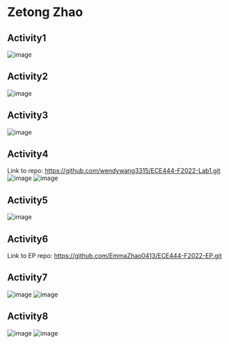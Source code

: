 # Zetong Zhao
## Activity1
![image](https://user-images.githubusercontent.com/53381276/190836319-e1098307-ca91-40f9-9ab9-5f04e80f23e4.png)
## Activity2
![image](https://user-images.githubusercontent.com/53381276/190837195-117ce78c-9644-43cd-a983-5683b1344d20.png)
## Activity3
![image](https://user-images.githubusercontent.com/53381276/190837657-210baf78-5c0b-443e-a4a1-1c67cdc4734e.png)
## Activity4
Link to repo: https://github.com/wendywang3315/ECE444-F2022-Lab1.git
![image](https://user-images.githubusercontent.com/53381276/190864380-db55448e-6fde-49d8-886a-6d6c828983db.png)
![image](https://user-images.githubusercontent.com/53381276/190864151-40e8f238-1b52-48e9-bb46-0d66fb832e41.png)
## Activity5
![image](https://user-images.githubusercontent.com/53381276/190838285-44284526-ea09-4035-8008-7e7b2fc13de4.png)
## Activity6
Link to EP repo: https://github.com/EmmaZhao0413/ECE444-F2022-EP.git
## Activity7
![image](https://user-images.githubusercontent.com/53381276/190883847-fdfbc044-82b7-4a52-aff0-cfd71f2c129d.png)
![image](https://user-images.githubusercontent.com/53381276/190883789-82e42e35-ea92-4b6e-b48d-02ef996d34ec.png)
## Activity8
![image](https://user-images.githubusercontent.com/53381276/190884388-551463cc-ae13-4dc2-b9f8-4e835d524593.png)
![image](https://user-images.githubusercontent.com/53381276/190884334-2d488a77-2a93-43dd-bb7b-f52aa7e83eb7.png)
